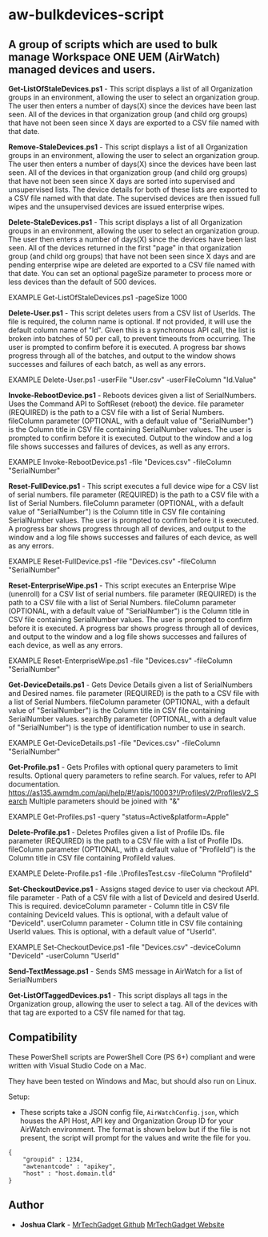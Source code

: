 # aw-bulkdevices-script
## A group of scripts which are used to bulk manage Workspace ONE UEM (AirWatch) managed devices and users.

**Get-ListOfStaleDevices.ps1** - This script displays a list of all Organization groups in an environment, allowing the user to select an organization group. 
The user then enters a number of days(X) since the devices have been last seen.
All of the devices in that organization group (and child org groups) that have not been seen since X days are exported to a CSV file named with that date.


**Remove-StaleDevices.ps1** - This script displays a list of all Organization groups in an environment, allowing the user to select an organization group. 
The user then enters a number of days(X) since the devices have been last seen.
All of the devices in that organization group (and child org groups) that have not been seen since X days are sorted into supervised and unsupervised lists. The device details for both of these lists are exported to a CSV file named with that date.
The supervised devices are then issued full wipes and the unsupervised devices are issued enterprise wipes.


**Delete-StaleDevices.ps1** - This script displays a list of all Organization groups in an environment, allowing the user to select an organization group. 
The user then enters a number of days(X) since the devices have been last seen.
All of the devices returned in the first "page" in that organization group (and child org groups) that have not been seen since X days and are pending enterprise wipe are deleted are exported to a CSV file named with that date. You can set an optional pageSize parameter to process more or less devices than the default of 500 devices.

EXAMPLE
  Get-ListOfStaleDevices.ps1 -pageSize 1000

**Delete-User.ps1** - This script deletes users from a CSV list of UserIds. The file is required, the column name is optional. If not provided, it will use the default column name of "Id". 
Given this is a synchronous API call, the list is broken into batches of 50 per call, to prevent timeouts from occurring. The user is prompted to confirm before it is executed. A progress bar shows progress through all of the batches, and output to the window shows successes and failures of each batch, as well as any errors.

EXAMPLE
  Delete-User.ps1 -userFile "User.csv" -userFileColumn "Id.Value"

**Invoke-RebootDevice.ps1** - Reboots devices given a list of SerialNumbers. Uses the Command API to SoftReset (reboot) the device.
file parameter (REQUIRED) is the path to a CSV file with a list of Serial Numbers. fileColumn parameter (OPTIONAL, with a default value of "SerialNumber") is the Column title in CSV file containing SerialNumber values. 
The user is prompted to confirm before it is executed. Output to the window and a log file shows successes and failures of devices, as well as any errors.

EXAMPLE
  Invoke-RebootDevice.ps1 -file "Devices.csv" -fileColumn "SerialNumber"

**Reset-FullDevice.ps1** - This script executes a full device wipe for a CSV list of serial numbers. 
file parameter (REQUIRED) is the path to a CSV file with a list of Serial Numbers. fileColumn parameter (OPTIONAL, with a default value of "SerialNumber") is the Column title in CSV file containing SerialNumber values. 
The user is prompted to confirm before it is executed. A progress bar shows progress through all of devices, and output to the window and a log file shows successes and failures of each device, as well as any errors.

EXAMPLE
  Reset-FullDevice.ps1 -file "Devices.csv" -fileColumn "SerialNumber"

**Reset-EnterpriseWipe.ps1** - This script executes an Enterprise Wipe (unenroll) for a CSV list of serial numbers. 
file parameter (REQUIRED) is the path to a CSV file with a list of Serial Numbers. fileColumn parameter (OPTIONAL, with a default value of "SerialNumber") is the Column title in CSV file containing SerialNumber values. 
The user is prompted to confirm before it is executed. A progress bar shows progress through all of devices, and output to the window and a log file shows successes and failures of each device, as well as any errors.

EXAMPLE
  Reset-EnterpriseWipe.ps1 -file "Devices.csv" -fileColumn "SerialNumber"

**Get-DeviceDetails.ps1** - Gets Device Details given a list of SerialNumbers and Desired names.
file parameter (REQUIRED) is the path to a CSV file with a list of Serial Numbers. fileColumn parameter (OPTIONAL, with a default value of "SerialNumber") is the Column title in CSV file containing SerialNumber values. searchBy parameter (OPTIONAL, with a default value of "SerialNumber") is the type of identification number to use in search.

EXAMPLE
  Get-DeviceDetails.ps1 -file "Devices.csv" -fileColumn "SerialNumber"

**Get-Profile.ps1** - Gets Profiles with optional query parameters to limit results. 
Optional query parameters to refine search. For values, refer to API documentation. https://as135.awmdm.com/api/help/#!/apis/10003?!/ProfilesV2/ProfilesV2_Search 
Multiple parameters should be joined with "&"

EXAMPLE
  Get-Profiles.ps1 -query "status=Active&platform=Apple"

**Delete-Profile.ps1** - Deletes Profiles given a list of Profile IDs. 
file parameter (REQUIRED) is the path to a CSV file with a list of Profile IDs. 
fileColumn parameter (OPTIONAL, with a default value of "ProfileId") is the Column title in CSV file containing ProfileId values.

EXAMPLE
  Delete-Profile.ps1 -file .\ProfilesTest.csv -fileColumn "ProfileId"

**Set-CheckoutDevice.ps1** - Assigns staged device to user via checkout API.
file parameter - Path of a CSV file with a list of DeviceId and desired UserId.  This is required. 
deviceColumn parameter - Column title in CSV file containing DeviceId values.  This is optional, with a default value of "DeviceId". 
userColumn parameter - Column title in CSV file containing UserId values.  This is optional, with a default value of "UserId". 

EXAMPLE
  Set-CheckoutDevice.ps1 -file "Devices.csv" -deviceColumn "DeviceId" -userColumn "UserId"
  
**Send-TextMessage.ps1** - Sends SMS message in AirWatch for a list of SerialNumbers

**Get-ListOfTaggedDevices.ps1** - This script displays all tags in the Organization group, allowing the user to select a tag. 
  All of the devices with that tag are exported to a CSV file named for that tag.
  
## Compatibility

These PowerShell scripts are PowerShell Core (PS 6+) compliant and were written with Visual Studio Code on a Mac. 

They have been tested on Windows and Mac, but should also run on Linux. 

Setup:
* These scripts take a JSON config file, `AirWatchConfig.json`, which houses the API Host, API key and Organization Group ID for your AirWatch environment. The format is shown below but if the file is not present, the script will prompt for the values and write the file for you.
```
{
    "groupid" : 1234,
    "awtenantcode" : "apikey",
    "host" : "host.domain.tld"
}
```

## Author

* **Joshua Clark** - [MrTechGadget Github](https://github.com/MrTechGadget) [MrTechGadget Website](http://mrtechgadget.com/)
